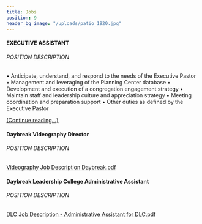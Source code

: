 ```yaml
---
title: Jobs
position: 9
header_bg_image: "/uploads/patio_1920.jpg"
---
```


#### EXECUTIVE ASSISTANT

###### POSITION DESCRIPTION
• Anticipate, understand, and respond to the needs of the Executive Pastor 
• Management and leveraging of the Planning Center database
• Development and execution of a congregation engagement strategy
• Maintain staff and leadership culture and appreciation strategy
• Meeting coordination and preparation support
• Other duties as defined by the Executive Pastor

[(Continue reading...)](/uploads/Executive%20Assistant%20-%20Job%20Description%20-%201.3.2021.pdf)

#### Daybreak Videography Director
###### POSITION DESCRIPTION
[Videography Job Description Daybreak.pdf](/uploads/Videography%20Job%20Description%20Daybreak.pdf)

#### Daybreak Leadership College Administrative Assistant
###### POSITION DESCRIPTION
[DLC Job Description - Administrative Assistant for DLC.pdf](/uploads/DLC%20Job%20Description%20-%20Administrative%20Assistant%20for%20DLC.pdf)

